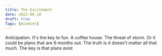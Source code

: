 ```yaml
---
title: The Excitement
date: 2022-06-18
draft: true
Tags: [mindset]
---
```


Anticipation. It's the key to fun. A coffee house. The threat of storm. 
Or it could be plans that are 6 months out. The truth is it doesn't matter all that much. The key is that plans exist 